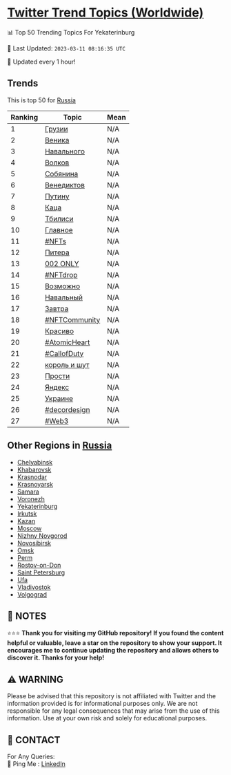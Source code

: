 [Twitter Trend Topics (Worldwide)](https://github.com/ErcinDedeoglu/Twitter-Trend-Topics)
==========


📊 Top 50 Trending Topics For Yekaterinburg

📆 Last Updated: `2023-03-11 08:16:35 UTC`

🔧 Updated every 1 hour!


## Trends

This is top 50 for [Russia](</Russia>)

| Ranking | Topic | Mean |
| ------- | ------------ | ------------ |
| 1 | [Грузии](http://twitter.com/search?q=%d0%93%d1%80%d1%83%d0%b7%d0%b8%d0%b8) | N/A |
| 2 | [Веника](http://twitter.com/search?q=%d0%92%d0%b5%d0%bd%d0%b8%d0%ba%d0%b0) | N/A |
| 3 | [Навального](http://twitter.com/search?q=%d0%9d%d0%b0%d0%b2%d0%b0%d0%bb%d1%8c%d0%bd%d0%be%d0%b3%d0%be) | N/A |
| 4 | [Волков](http://twitter.com/search?q=%d0%92%d0%be%d0%bb%d0%ba%d0%be%d0%b2) | N/A |
| 5 | [Собянина](http://twitter.com/search?q=%d0%a1%d0%be%d0%b1%d1%8f%d0%bd%d0%b8%d0%bd%d0%b0) | N/A |
| 6 | [Венедиктов](http://twitter.com/search?q=%d0%92%d0%b5%d0%bd%d0%b5%d0%b4%d0%b8%d0%ba%d1%82%d0%be%d0%b2) | N/A |
| 7 | [Путину](http://twitter.com/search?q=%d0%9f%d1%83%d1%82%d0%b8%d0%bd%d1%83) | N/A |
| 8 | [Каца](http://twitter.com/search?q=%d0%9a%d0%b0%d1%86%d0%b0) | N/A |
| 9 | [Тбилиси](http://twitter.com/search?q=%d0%a2%d0%b1%d0%b8%d0%bb%d0%b8%d1%81%d0%b8) | N/A |
| 10 | [Главное](http://twitter.com/search?q=%d0%93%d0%bb%d0%b0%d0%b2%d0%bd%d0%be%d0%b5) | N/A |
| 11 | [#NFTs](http://twitter.com/search?q=%23NFTs) | N/A |
| 12 | [Питера](http://twitter.com/search?q=%d0%9f%d0%b8%d1%82%d0%b5%d1%80%d0%b0) | N/A |
| 13 | [002 ONLY](http://twitter.com/search?q=002+ONLY) | N/A |
| 14 | [#NFTdrop](http://twitter.com/search?q=%23NFTdrop) | N/A |
| 15 | [Возможно](http://twitter.com/search?q=%d0%92%d0%be%d0%b7%d0%bc%d0%be%d0%b6%d0%bd%d0%be) | N/A |
| 16 | [Навальный](http://twitter.com/search?q=%d0%9d%d0%b0%d0%b2%d0%b0%d0%bb%d1%8c%d0%bd%d1%8b%d0%b9) | N/A |
| 17 | [Завтра](http://twitter.com/search?q=%d0%97%d0%b0%d0%b2%d1%82%d1%80%d0%b0) | N/A |
| 18 | [#NFTCommunity](http://twitter.com/search?q=%23NFTCommunity) | N/A |
| 19 | [Красиво](http://twitter.com/search?q=%d0%9a%d1%80%d0%b0%d1%81%d0%b8%d0%b2%d0%be) | N/A |
| 20 | [#AtomicHeart](http://twitter.com/search?q=%23AtomicHeart) | N/A |
| 21 | [#CallofDuty](http://twitter.com/search?q=%23CallofDuty) | N/A |
| 22 | [король и шут](http://twitter.com/search?q=%d0%ba%d0%be%d1%80%d0%be%d0%bb%d1%8c+%d0%b8+%d1%88%d1%83%d1%82) | N/A |
| 23 | [Прости](http://twitter.com/search?q=%d0%9f%d1%80%d0%be%d1%81%d1%82%d0%b8) | N/A |
| 24 | [Яндекс](http://twitter.com/search?q=%d0%af%d0%bd%d0%b4%d0%b5%d0%ba%d1%81) | N/A |
| 25 | [Украине](http://twitter.com/search?q=%d0%a3%d0%ba%d1%80%d0%b0%d0%b8%d0%bd%d0%b5) | N/A |
| 26 | [#decordesign](http://twitter.com/search?q=%23decordesign) | N/A |
| 27 | [#Web3](http://twitter.com/search?q=%23Web3) | N/A |



## Other Regions in [Russia](</Russia>)

* [Chelyabinsk](</Russia/Chelyabinsk.md>)
* [Khabarovsk](</Russia/Khabarovsk.md>)
* [Krasnodar](</Russia/Krasnodar.md>)
* [Krasnoyarsk](</Russia/Krasnoyarsk.md>)
* [Samara](</Russia/Samara.md>)
* [Voronezh](</Russia/Voronezh.md>)
* [Yekaterinburg](</Russia/Yekaterinburg.md>)
* [Irkutsk](</Russia/Irkutsk.md>)
* [Kazan](</Russia/Kazan.md>)
* [Moscow](</Russia/Moscow.md>)
* [Nizhny Novgorod](</Russia/Nizhny Novgorod.md>)
* [Novosibirsk](</Russia/Novosibirsk.md>)
* [Omsk](</Russia/Omsk.md>)
* [Perm](</Russia/Perm.md>)
* [Rostov-on-Don](</Russia/Rostov-on-Don.md>)
* [Saint Petersburg](</Russia/Saint Petersburg.md>)
* [Ufa](</Russia/Ufa.md>)
* [Vladivostok](</Russia/Vladivostok.md>)
* [Volgograd](</Russia/Volgograd.md>)



## 📝 NOTES

⭐⭐⭐ **Thank you for visiting my GitHub repository! If you found the content helpful or valuable, leave a star on the repository to show your support. It encourages me to continue updating the repository and allows others to discover it. Thanks for your help!**


## ⚠️ WARNING

Please be advised that this repository is not affiliated with Twitter and the information provided is for informational purposes only. We are not responsible for any legal consequences that may arise from the use of this information. Use at your own risk and solely for educational purposes.


## 📨 CONTACT

 For Any Queries:  
            🏓 Ping Me : [LinkedIn](https://www.linkedin.com/in/ercindedeoglu/)
